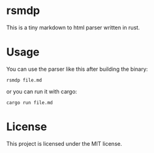 # rsmdp

This is a tiny markdown to html parser written in rust.

# Usage

You can use the parser like this after building the binary:

```
rsmdp file.md
```

or you can run it with cargo:

```
cargo run file.md
```

# License

This project is licensed under the MIT license.
